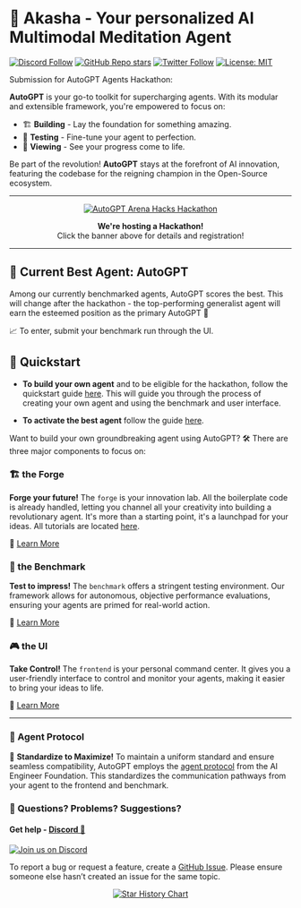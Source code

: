 # 🌟 Akasha - Your personalized AI Multimodal Meditation Agent

[![Discord Follow](https://dcbadge.vercel.app/api/server/autogpt?style=flat)](https://discord.gg/autogpt) [![GitHub Repo stars](https://img.shields.io/github/stars/Significant-Gravitas/AutoGPT?style=social)](https://github.com/Significant-Gravitas/AutoGPT/stargazers) [![Twitter Follow](https://img.shields.io/twitter/follow/auto_gpt?style=social)](https://twitter.com/Auto_GPT) [![License: MIT](https://img.shields.io/badge/License-MIT-yellow.svg)](https://opensource.org/licenses/MIT)

Submission for AutoGPT Agents Hackathon: 


**AutoGPT** is your go-to toolkit for supercharging agents. With its modular and extensible framework, you're empowered to focus on:

- 🏗️ **Building** - Lay the foundation for something amazing.
- 🧪 **Testing** - Fine-tune your agent to perfection.
- 👀 **Viewing** - See your progress come to life.

Be part of the revolution! **AutoGPT** stays at the forefront of AI innovation, featuring the codebase for the reigning champion in the Open-Source ecosystem.

---

<p align="center">
  <a href="https://lablab.ai/event/autogpt-arena-hacks">
    <img src="https://lablab.ai/_next/image?url=https%3A%2F%2Fstorage.googleapis.com%2Flablab-static-eu%2Fimages%2Fevents%2Fcll6p5cxj0000356zslac05gg%2Fcll6p5cxj0000356zslac05gg_imageLink_562z1jzj.jpg&w=1080&q=75" alt="AutoGPT Arena Hacks Hackathon" />
  </a>
</p>
<p align="center">
  <strong>We're hosting a Hackathon!</strong>
  <br>
  Click the banner above for details and registration!
</p>

---

## 🥇 Current Best Agent: AutoGPT

Among our currently benchmarked agents, AutoGPT scores the best. This will change after the hackathon - the top-performing generalist agent will earn the esteemed position as the primary AutoGPT 🎊

📈 To enter, submit your benchmark run through the UI.

## 🌟 Quickstart

- **To build your own agent** and to be eligible for the hackathon, follow the quickstart guide [here](https://github.com/Significant-Gravitas/AutoGPT/blob/master/autogpts/forge/tutorials/001_getting_started.md). This will guide you through the process of creating your own agent and using the benchmark and user interface.

- **To activate the best agent** follow the guide [here](https://github.com/Significant-Gravitas/AutoGPT/blob/master/autogpts/autogpt/README.md).

Want to build your own groundbreaking agent using AutoGPT? 🛠️ There are three major components to focus on:

### 🏗️ the Forge

**Forge your future!** The `forge` is your innovation lab. All the boilerplate code is already handled, letting you channel all your creativity into building a revolutionary agent. It's more than a starting point, it's a launchpad for your ideas. All tutorials are located [here](https://github.com/Significant-Gravitas/AutoGPT/tree/master/autogpts/forge/tutorials).

📘 [Learn More](https://github.com/Significant-Gravitas/AutoGPT/tree/master/autogpts/forge)

### 🎯 the Benchmark

**Test to impress!** The `benchmark` offers a stringent testing environment. Our framework allows for autonomous, objective performance evaluations, ensuring your agents are primed for real-world action.

📘 [Learn More](https://github.com/Significant-Gravitas/AutoGPT/blob/master/benchmark)

### 🎮 the UI

**Take Control!** The `frontend` is your personal command center. It gives you a user-friendly interface to control and monitor your agents, making it easier to bring your ideas to life.

📘 [Learn More](https://github.com/Significant-Gravitas/AutoGPT/tree/master/frontend)

---

### 🔄 Agent Protocol

🔌 **Standardize to Maximize!** To maintain a uniform standard and ensure seamless compatibility, AutoGPT employs the [agent protocol](https://agentprotocol.ai/) from the AI Engineer Foundation. This standardizes the communication pathways from your agent to the frontend and benchmark.

### 🤔 Questions? Problems? Suggestions?

#### Get help - [Discord 💬](https://discord.gg/autogpt)

[![Join us on Discord](https://invidget.switchblade.xyz/autogpt)](https://discord.gg/autogpt)

To report a bug or request a feature, create a [GitHub Issue](https://github.com/Significant-Gravitas/AutoGPT/issues/new/choose). Please ensure someone else hasn’t created an issue for the same topic.

<p align="center">
  <a href="https://star-history.com/#Significant-Gravitas/AutoGPT&Date">
    <img src="https://api.star-history.com/svg?repos=Significant-Gravitas/AutoGPT&type=Date" alt="Star History Chart">
  </a>
</p>
